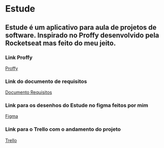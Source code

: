 <h1>Estude</h1> 
<h2>Estude é um aplicativo para aula de projetos de software. Inspirado no Proffy desenvolvido pela Rocketseat mas feito do meu jeito.</h2>

<h3>Link Proffy</h3> 
<a href="https://github.com/rocketseat-education/nlw-02-omnistack">Proffy</a>

<h3>Link do documento de requisitos</h3> 
<a href="https://docs.google.com/document/d/1xpl-3hg8IIzii8xnGmSBEBI4ilQEErIwBPZT-6XEmS8/edit?usp=sharing">Documento Requisitos</a>

<h3>Link para os desenhos do Estude no figma feitos por mim</h3>
<a href="https://www.figma.com/file/hqj3oof5LUK6jgzSYpuIgZ/Estude?node-id=105%3A20">Figma</a>

<h3>Link para o Trello com o andamento do projeto</h3>
<a href="https://trello.com/b/6njNnOLx/estude">Trello</a>

